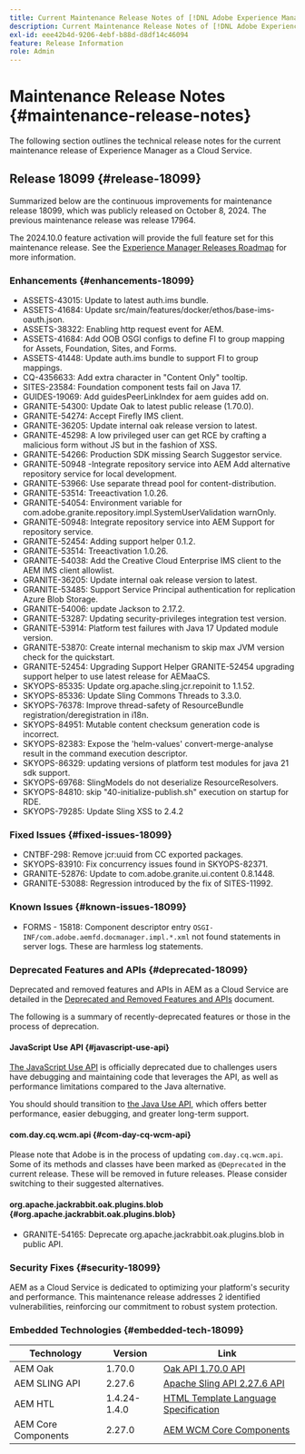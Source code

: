 ```yaml
---
title: Current Maintenance Release Notes of [!DNL Adobe Experience Manager] as a Cloud Service.
description: Current Maintenance Release Notes of [!DNL Adobe Experience Manager] as a Cloud Service.
exl-id: eee42b4d-9206-4ebf-b88d-d8df14c46094
feature: Release Information
role: Admin
---
```


# Maintenance Release Notes {#maintenance-release-notes}

The following section outlines the technical release notes for the current maintenance release of Experience Manager as a Cloud Service.

## Release 18099 {#release-18099}

Summarized below are the continuous improvements for maintenance release 18099, which was publicly released on October 8, 2024. The previous maintenance release was release 17964.

The 2024.10.0 feature activation will provide the full feature set for this maintenance release. See the [Experience Manager Releases Roadmap](https://experienceleague.adobe.com/en/docs/experience-manager-release-information/aem-release-updates/update-releases-roadmap) for more information.

### Enhancements {#enhancements-18099}

* ASSETS-43015: Update to latest auth.ims bundle.
* ASSETS-41684: Update src/main/features/docker/ethos/base-ims-oauth.json.
* ASSETS-38322: Enabling http request event for AEM.
* ASSETS-41684: Add OOB OSGI configs to define FI to group mapping for Assets, Foundation, Sites, and Forms.
* ASSETS-41448: Update auth.ims bundle to support FI to group mappings.
* CQ-4356633: Add extra character in "Content Only" tooltip.
* SITES-23584: Foundation component tests fail on Java 17.
* GUIDES-19069: Add guidesPeerLinkIndex for aem guides add on.
* GRANITE-54300: Update Oak to latest public release (1.70.0).
* GRANITE-54274: Accept Firefly IMS client.
* GRANITE-36205: Update internal oak release version to latest.
* GRANITE-45298: A low privileged user can get RCE by crafting a malicious form without JS but in the fashion of XSS.
* GRANITE-54266: Production SDK missing Search Suggestor service.
* GRANITE-50948 -Integrate repository service into AEM Add alternative repository service for local development.
* GRANITE-53966: Use separate thread pool for content-distribution.
* GRANITE-53514: Treeactivation 1.0.26.
* GRANITE-54054: Environment variable for com.adobe.granite.repository.impl.SystemUserValidation warnOnly.
* GRANITE-50948: Integrate repository service into AEM Support for repository service.
* GRANITE-52454: Adding support helper 0.1.2.
* GRANITE-53514: Treeactivation 1.0.26.
* GRANITE-54038: Add the Creative Cloud Enterprise IMS client to the AEM IMS client allowlist.
* GRANITE-36205: Update internal oak release version to latest.
* GRANITE-53485: Support Service Principal authentication for replication Azure Blob Storage.
* GRANITE-54006: update Jackson to 2.17.2.
* GRANITE-53287: Updating security-privileges integration test version.
* GRANITE-53914: Platform test failures with Java 17 Updated module version.
* GRANITE-53870: Create internal mechanism to skip max JVM version check for the quickstart.
* GRANITE-52454: Upgrading Support Helper GRANITE-52454 upgrading support helper to use latest release for AEMaaCS.
* SKYOPS-85335: Update org.apache.sling.jcr.repoinit to 1.1.52.
* SKYOPS-85336: Update Sling Commons Threads to 3.3.0.
* SKYOPS-76378: Improve thread-safety of ResourceBundle registration/deregistration in i18n.
* SKYOPS-84951: Mutable content checksum generation code is incorrect.
* SKYOPS-82383: Expose the 'helm-values' convert-merge-analyse result in the command execution descriptor.
* SKYOPS-86329: updating versions of platform test modules for java 21 sdk support.
* SKYOPS-69768: SlingModels do not deserialize ResourceResolvers.
* SKYOPS-84810: skip "40-initialize-publish.sh" execution on startup for RDE.
* SKYOPS-79285: Update Sling XSS to 2.4.2

### Fixed Issues {#fixed-issues-18099}

* CNTBF-298: Remove jcr:uuid from CC exported packages.
* SKYOPS-83910: Fix concurrency issues found in SKYOPS-82371. 
* GRANITE-52876: Update to com.adobe.granite.ui.content 0.8.1448.
* GRANITE-53088: Regression introduced by the fix of SITES-11992.

### Known Issues {#known-issues-18099}

* FORMS - 15818: Component descriptor entry `OSGI-INF/com.adobe.aemfd.docmanager.impl.*.xml` not found statements in server logs. These are harmless log statements.

### Deprecated Features and APIs {#deprecated-18099}

Deprecated and removed features and APIs in AEM as a Cloud Service are detailed in the [Deprecated and Removed Features and APIs](/help/release-notes/deprecated-removed-features.md) document.

The following is a summary of recently-deprecated features or those in the process of deprecation.

#### JavaScript Use API {#javascript-use-api}

[The JavaScript Use API](https://github.com/adobe/htl-spec/blob/master/SPECIFICATION.md#42-javascript-use-api) is officially deprecated due to challenges users have debugging and maintaining code that leverages the API, as well as performance limitations compared to the Java alternative.

You should should transition to [the Java Use API,](https://experienceleague.adobe.com/en/docs/experience-manager-htl/content/java-use-api) which offers better performance, easier debugging, and greater long-term support.

#### com.day.cq.wcm.api {#com-day-cq-wcm-api}

Please note that Adobe is in the process of updating `com.day.cq.wcm.api`. Some of its methods and classes have been marked as `@Deprecated` in the current release. These will be removed in future releases. Please consider switching to their suggested alternatives.

#### org.apache.jackrabbit.oak.plugins.blob {#org.apache.jackrabbit.oak.plugins.blob}

* GRANITE-54165: Deprecate org.apache.jackrabbit.oak.plugins.blob in public API.

### Security Fixes {#security-18099}

AEM as a Cloud Service is dedicated to optimizing your platform's security and performance. This maintenance release addresses 2 identified vulnerabilities, reinforcing our commitment to robust system protection.

### Embedded Technologies {#embedded-tech-18099}

|Technology|Version|Link|
|---|---|---|
|AEM Oak | 1.70.0|[Oak API 1.70.0 API](https://www.javadoc.io/doc/org.apache.jackrabbit/oak-api/1.70.0/index.html)| 
|AEM SLING API | 2.27.6 |[Apache Sling API 2.27.6 API](https://www.javadoc.io/doc/org.apache.sling/org.apache.sling.api/latest/index.html)|
|AEM HTL| 1.4.24-1.4.0 |[HTML Template Language Specification](https://github.com/adobe/htl-spec)|
|AEM Core Components| 2.27.0|[AEM WCM Core Components](https://github.com/adobe/aem-core-wcm-components)|
